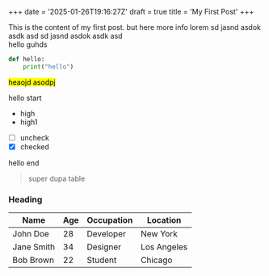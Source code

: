 +++
date = '2025-01-26T19:16:27Z'
draft = true
title = 'My First Post'
+++


This is the content of my first post.
but here more info lorem sd jasnd asdok asdk asd  sd jasnd asdok asdk asd \
hello guhds

```python
def hello:
    print("hello")
```

<mark>heaojd asodpj <mark>

hello start

- high
- high1

- [ ] uncheck
- [x] checked

hello end

> super dupa table

### Heading

| Name       | Age | Occupation   | Location     |
|------------|-----|--------------|--------------|
| John Doe   | 28  | Developer    | New York     |
| Jane Smith | 34  | Designer     | Los Angeles  |
| Bob Brown  | 22  | Student      | Chicago      |

